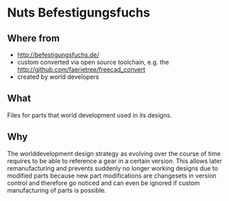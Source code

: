 Nuts Befestigungsfuchs
===



Where from
---
* http://befestigungsfuchs.de/
* custom converted via open source toolchain, e.g. the http://github.com/faerietree/freecad_convert
* created by world developers



What
---
Files for parts that world development used in its designs.



Why
---
The worlddevelopment design strategy as evolving over the course of time requires to be able to reference a gear in a certain version.
This allows later remanufacturing and prevents suddenly no longer working designs due to modified parts because new part modifications are changesets in version control and therefore go noticed and can even be ignored if custom manufacturing of parts is possible.

